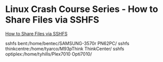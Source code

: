 # Linux Crash Course Series - How to Share Files via SSHFS

[How to Share Files via SSHFS](https://tinyurl.com/yodnefau)

sshfs bent:/home/bentec/SAMSUNG-3570r PN62PC/
sshfs thinkcentre:/home/tyarco/M93pThink ThinkCenter/
sshfs optiplex:/home/tyhills/Plex7010 Opti7010/
